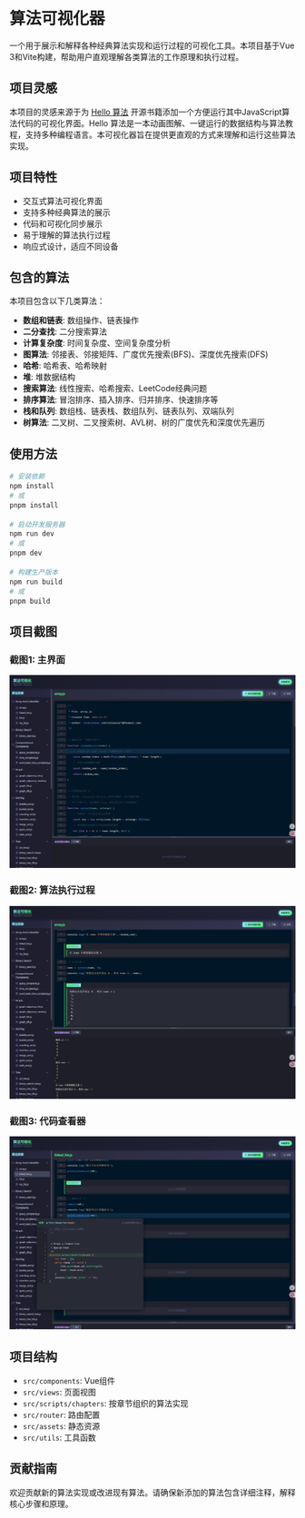 # 算法可视化器

一个用于展示和解释各种经典算法实现和运行过程的可视化工具。本项目基于Vue 3和Vite构建，帮助用户直观理解各类算法的工作原理和执行过程。

## 项目灵感

本项目的灵感来源于为 [Hello 算法](https://github.com/krahets/hello-algo) 开源书籍添加一个方便运行其中JavaScript算法代码的可视化界面。Hello 算法是一本动画图解、一键运行的数据结构与算法教程，支持多种编程语言。本可视化器旨在提供更直观的方式来理解和运行这些算法实现。

## 项目特性

- 交互式算法可视化界面
- 支持多种经典算法的展示
- 代码和可视化同步展示
- 易于理解的算法执行过程
- 响应式设计，适应不同设备

## 包含的算法

本项目包含以下几类算法：

- **数组和链表**: 数组操作、链表操作
- **二分查找**: 二分搜索算法
- **计算复杂度**: 时间复杂度、空间复杂度分析
- **图算法**: 邻接表、邻接矩阵、广度优先搜索(BFS)、深度优先搜索(DFS)
- **哈希**: 哈希表、哈希映射
- **堆**: 堆数据结构
- **搜索算法**: 线性搜索、哈希搜索、LeetCode经典问题
- **排序算法**: 冒泡排序、插入排序、归并排序、快速排序等
- **栈和队列**: 数组栈、链表栈、数组队列、链表队列、双端队列
- **树算法**: 二叉树、二叉搜索树、AVL树、树的广度优先和深度优先遍历

## 使用方法

```bash
# 安装依赖
npm install
# 或
pnpm install

# 启动开发服务器
npm run dev
# 或
pnpm dev

# 构建生产版本
npm run build
# 或
pnpm build
```

## 项目截图

### 截图1: 主界面
![主界面](src/assets/homePage.png)

### 截图2: 算法执行过程
![算法执行过程](src/assets/running.png)

### 截图3: 代码查看器
![代码查看器](src/assets/checkAndJump.png)

## 项目结构

- `src/components`: Vue组件
- `src/views`: 页面视图
- `src/scripts/chapters`: 按章节组织的算法实现
- `src/router`: 路由配置
- `src/assets`: 静态资源
- `src/utils`: 工具函数

## 贡献指南

欢迎贡献新的算法实现或改进现有算法。请确保新添加的算法包含详细注释，解释核心步骤和原理。
